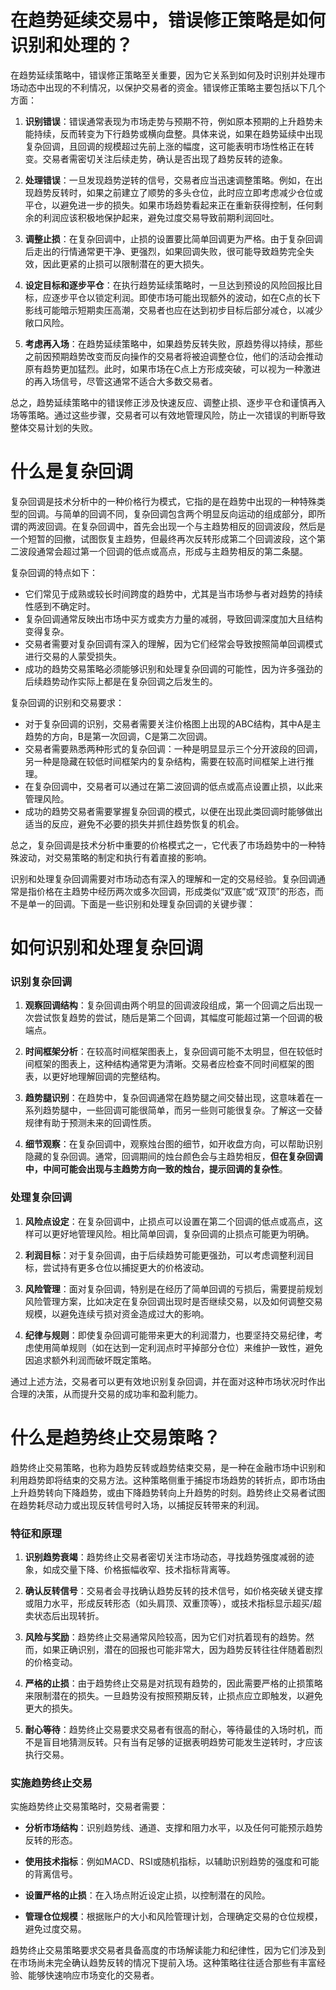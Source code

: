 # 在趋势延续交易中，错误修正策略是如何识别和处理的？

在趋势延续策略中，错误修正策略至关重要，因为它关系到如何及时识别并处理市场动态中出现的不利情况，以保护交易者的资金。错误修正策略主要包括以下几个方面：

1. **识别错误**：错误通常表现为市场走势与预期不符，例如原本预期的上升趋势未能持续，反而转变为下行趋势或横向盘整。具体来说，如果在趋势延续中出现复杂回调，且回调的规模超过先前上涨的幅度，这可能表明市场性格正在转变。交易者需密切关注后续走势，确认是否出现了趋势反转的迹象。

2. **处理错误**：一旦发现趋势逆转的信号，交易者应当迅速调整策略。例如，在出现趋势反转时，如果之前建立了顺势的多头仓位，此时应立即考虑减少仓位或平仓，以避免进一步的损失。如果市场趋势看起来正在重新获得控制，任何剩余的利润应该积极地保护起来，避免过度交易导致前期利润回吐。

3. **调整止损**：在复杂回调中，止损的设置要比简单回调更为严格。由于复杂回调后走出的行情通常更干净、更强烈，如果回调失败，很可能导致趋势完全失效，因此更紧的止损可以限制潜在的更大损失。

4. **设定目标和逐步平仓**：在执行趋势延续策略时，一旦达到预设的风险回报比目标，应逐步平仓以锁定利润。即使市场可能出现额外的波动，如在C点的长下影线可能暗示短期卖压高潮，交易者也应在达到初步目标后部分减仓，以减少敞口风险。

5. **考虑再入场**：在趋势延续策略中，如果趋势反转失败，原趋势得以持续，那些之前因预期趋势改变而反向操作的交易者将被迫调整仓位，他们的活动会推动原有趋势更加猛烈。此时，如果市场在C点上方形成突破，可以视为一种激进的再入场信号，尽管这通常不适合大多数交易者。

总之，趋势延续策略中的错误修正涉及快速反应、调整止损、逐步平仓和谨慎再入场等策略。通过这些步骤，交易者可以有效地管理风险，防止一次错误的判断导致整体交易计划的失败。

# 什么是复杂回调
 
复杂回调是技术分析中的一种价格行为模式，它指的是在趋势中出现的一种特殊类型的回调。与简单的回调不同，复杂回调包含两个明显反向运动的组成部分，即所谓的两波回调。在复杂回调中，首先会出现一个与主趋势相反的回调波段，然后是一个短暂的回撤，试图恢复主趋势，但最终再次反转形成第二个回调波段，这个第二波段通常会超过第一个回调的低点或高点，形成与主趋势相反的第二条腿。

复杂回调的特点如下：
- 它们常见于成熟或较长时间跨度的趋势中，尤其是当市场参与者对趋势的持续性感到不确定时。
- 复杂回调通常反映出市场中买方或卖方力量的减弱，导致回调深度加大且结构变得复杂。
- 交易者需要对复杂回调有深入的理解，因为它们经常会导致按照简单回调模式进行交易的人蒙受损失。
- 成功的趋势交易策略必须能够识别和处理复杂回调的可能性，因为许多强劲的后续趋势动作实际上都是在复杂回调之后发生的。

复杂回调的识别和交易要求：
- 对于复杂回调的识别，交易者需要关注价格图上出现的ABC结构，其中A是主趋势的方向，B是第一次回调，C是第二次回调。
- 交易者需要熟悉两种形式的复杂回调：一种是明显显示三个分开波段的回调，另一种是隐藏在较低时间框架内的复杂结构，需要在较高时间框架上进行推理。
- 在复杂回调中，交易者可以通过在第二波回调的低点或高点设置止损，以此来管理风险。
- 成功的趋势交易者需要掌握复杂回调的模式，以便在出现此类回调时能够做出适当的反应，避免不必要的损失并抓住趋势恢复的机会。

总之，复杂回调是技术分析中重要的价格模式之一，它代表了市场趋势中的一种特殊波动，对交易策略的制定和执行有着直接的影响。

识别和处理复杂回调需要对市场动态有深入的理解和一定的交易经验。复杂回调通常是指价格在主趋势中经历两次或多次回调，形成类似“双底”或“双顶”的形态，而不是单一的回调。下面是一些识别和处理复杂回调的关键步骤：

# 如何识别和处理复杂回调 

### 识别复杂回调

1. **观察回调结构**：复杂回调由两个明显的回调波段组成，第一个回调之后出现一次尝试恢复趋势的尝试，随后是第二个回调，其幅度可能超过第一个回调的极端点。
   
2. **时间框架分析**：在较高时间框架图表上，复杂回调可能不太明显，但在较低时间框架的图表上，这种结构通常更为清晰。交易者应检查不同时间框架的图表，以更好地理解回调的完整结构。

3. **趋势腿识别**：在趋势中，复杂回调通常在趋势腿之间交替出现，这意味着在一系列趋势腿中，一些回调可能很简单，而另一些则可能很复杂。了解这一交替规律有助于预测未来的回调性质。

4. **细节观察**：在复杂回调中，观察烛台图的细节，如开收盘方向，可以帮助识别隐藏的复杂回调。通常，回调期间的烛台颜色会与主趋势相反，**但在复杂回调中，中间可能会出现与主趋势方向一致的烛台，提示回调的复杂性**。

### 处理复杂回调

1. **风险点设定**：在复杂回调中，止损点可以设置在第二个回调的低点或高点，这样可以更好地管理风险。相比简单回调，复杂回调的止损点可能更为明确。

2. **利润目标**：对于复杂回调，由于后续趋势可能更强劲，可以考虑调整利润目标，尝试持有更多仓位以捕捉更大的价格波动。

3. **风险管理**：面对复杂回调，特别是在经历了简单回调的亏损后，需要提前规划风险管理方案，比如决定在复杂回调出现时是否继续交易，以及如何调整交易规模，以避免连续亏损对资金造成过大的影响。

4. **纪律与规则**：即使复杂回调可能带来更大的利润潜力，也要坚持交易纪律，考虑使用简单规则（如在达到一定利润点时平掉部分仓位）来维护一致性，避免因追求额外利润而破坏既定策略。

通过上述方法，交易者可以更有效地识别复杂回调，并在面对这种市场状况时作出合理的决策，从而提升交易的成功率和盈利能力。

# 什么是趋势终止交易策略？

趋势终止交易策略，也称为趋势反转或趋势结束交易，是一种在金融市场中识别和利用趋势即将结束的交易方法。这种策略侧重于捕捉市场趋势的转折点，即市场由上升趋势转向下降趋势，或由下降趋势转向上升趋势的时刻。趋势终止交易者试图在趋势耗尽动力或出现反转信号时入场，以捕捉反转带来的利润。

### 特征和原理

1. **识别趋势衰竭**：趋势终止交易者密切关注市场动态，寻找趋势强度减弱的迹象，如成交量下降、价格振幅收窄、技术指标背离等。

2. **确认反转信号**：交易者会寻找确认趋势反转的技术信号，如价格突破关键支撑或阻力水平，形成反转形态（如头肩顶、双重顶等），或技术指标显示超买/超卖状态后出现转折。

3. **风险与奖励**：趋势终止交易通常风险较高，因为它们对抗着现有的趋势。然而，如果正确识别，潜在的回报也可能非常大，因为趋势反转往往伴随着剧烈的价格变动。

4. **严格的止损**：由于趋势终止交易是对抗现有趋势的，因此需要严格的止损策略来限制潜在的损失。一旦趋势没有按照预期反转，止损点应立即触发，以避免更大的损失。

5. **耐心等待**：趋势终止交易要求交易者有很高的耐心，等待最佳的入场时机，而不是盲目地猜测反转。只有当有足够的证据表明趋势可能发生逆转时，才应该执行交易。

### 实施趋势终止交易

实施趋势终止交易策略时，交易者需要：

- **分析市场结构**：识别趋势线、通道、支撑和阻力水平，以及任何可能预示趋势反转的形态。
  
- **使用技术指标**：例如MACD、RSI或随机指标，以辅助识别趋势的强度和可能的背离信号。
  
- **设置严格的止损**：在入场点附近设定止损，以控制潜在的风险。
  
- **管理仓位规模**：根据账户的大小和风险管理计划，合理确定交易的仓位规模，避免过度交易。

趋势终止交易策略要求交易者具备高度的市场解读能力和纪律性，因为它们涉及到在市场尚未完全确认趋势反转的情况下提前入场。这种策略往往适合那些有丰富经验、能够快速响应市场变化的交易者。

